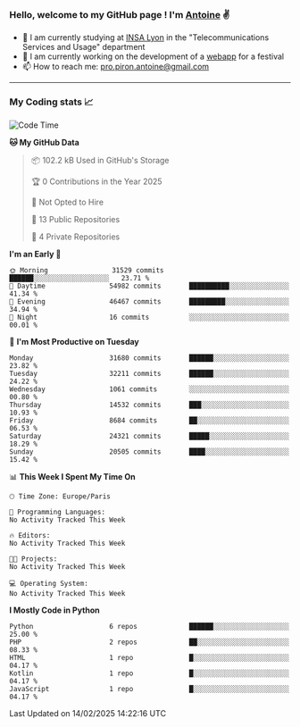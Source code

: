 ### Hello, welcome to my GitHub page ! I'm [Antoine](https://github.com/AntoinePiron) ✌️

- 🌱 I am currently studying at [INSA Lyon](https://www.insa-lyon.fr) in the "Telecommunications Services and Usage" department
- 🔭 I am currently working on the development of a [webapp](https://github.com/24HeuresINSA/Overbookd) for a festival
- 📫 How to reach me: [pro.piron.antoine@gmail.com](mailto:pro.piron.antoine@gmail.com)

---

### My Coding stats 📈
<!--START_SECTION:waka-->
![Code Time](http://img.shields.io/badge/Code%20Time-214%20hrs%209%20mins-blue)

**🐱 My GitHub Data** 

> 📦 102.2 kB Used in GitHub's Storage 
 > 
> 🏆 0 Contributions in the Year 2025
 > 
> 🚫 Not Opted to Hire
 > 
> 📜 13 Public Repositories 
 > 
> 🔑 4 Private Repositories 
 > 
**I'm an Early 🐤** 

```text
🌞 Morning                31529 commits       ██████░░░░░░░░░░░░░░░░░░░   23.71 % 
🌆 Daytime                54982 commits       ██████████░░░░░░░░░░░░░░░   41.34 % 
🌃 Evening                46467 commits       █████████░░░░░░░░░░░░░░░░   34.94 % 
🌙 Night                  16 commits          ░░░░░░░░░░░░░░░░░░░░░░░░░   00.01 % 
```
📅 **I'm Most Productive on Tuesday** 

```text
Monday                   31680 commits       ██████░░░░░░░░░░░░░░░░░░░   23.82 % 
Tuesday                  32211 commits       ██████░░░░░░░░░░░░░░░░░░░   24.22 % 
Wednesday                1061 commits        ░░░░░░░░░░░░░░░░░░░░░░░░░   00.80 % 
Thursday                 14532 commits       ███░░░░░░░░░░░░░░░░░░░░░░   10.93 % 
Friday                   8684 commits        ██░░░░░░░░░░░░░░░░░░░░░░░   06.53 % 
Saturday                 24321 commits       █████░░░░░░░░░░░░░░░░░░░░   18.29 % 
Sunday                   20505 commits       ████░░░░░░░░░░░░░░░░░░░░░   15.42 % 
```


📊 **This Week I Spent My Time On** 

```text
🕑︎ Time Zone: Europe/Paris

💬 Programming Languages: 
No Activity Tracked This Week

🔥 Editors: 
No Activity Tracked This Week

🐱‍💻 Projects: 
No Activity Tracked This Week

💻 Operating System: 
No Activity Tracked This Week
```

**I Mostly Code in Python** 

```text
Python                   6 repos             ██████░░░░░░░░░░░░░░░░░░░   25.00 % 
PHP                      2 repos             ██░░░░░░░░░░░░░░░░░░░░░░░   08.33 % 
HTML                     1 repo              █░░░░░░░░░░░░░░░░░░░░░░░░   04.17 % 
Kotlin                   1 repo              █░░░░░░░░░░░░░░░░░░░░░░░░   04.17 % 
JavaScript               1 repo              █░░░░░░░░░░░░░░░░░░░░░░░░   04.17 % 
```




 Last Updated on 14/02/2025 14:22:16 UTC
<!--END_SECTION:waka-->
